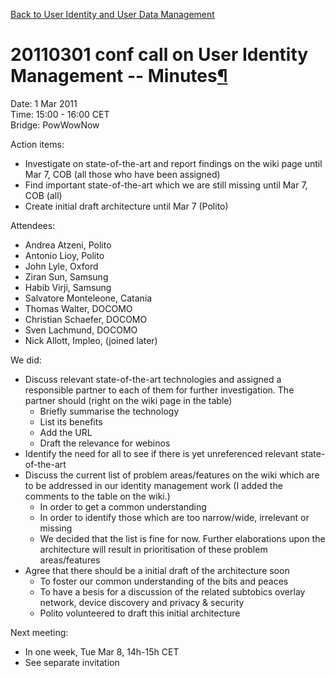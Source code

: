 [Back to User Identity and User Data
Management](Back%20to%20User%20Identity%20and%20User%20Data%20Management.html)

20110301 conf call on User Identity Management -- Minutes[¶](#20110301-conf-call-on-User-Identity-Management-Minutes)
=====================================================================================================================

Date: 1 Mar 2011\
Time: 15:00 - 16:00 CET\
Bridge: PowWowNow

Action items:

-   Investigate on state-of-the-art and report findings on the wiki page
    until Mar 7, COB (all those who have been assigned)
-   Find important state-of-the-art which we are still missing until Mar
    7, COB (all)
-   Create initial draft architecture until Mar 7 (Polito)

Attendees:

-   Andrea Atzeni, Polito
-   Antonio Lioy, Polito
-   John Lyle, Oxford
-   Ziran Sun, Samsung
-   Habib Virji, Samsung
-   Salvatore Monteleone, Catania
-   Thomas Walter, DOCOMO
-   Christian Schaefer, DOCOMO
-   Sven Lachmund, DOCOMO
-   Nick Allott, Impleo, (joined later)

We did:

-   Discuss relevant state-of-the-art technologies and assigned a
    responsible partner to each of them for further investigation. The
    partner should (right on the wiki page in the table)
    -   Briefly summarise the technology
    -   List its benefits
    -   Add the URL
    -   Draft the relevance for webinos
-   Identify the need for all to see if there is yet unreferenced
    relevant state-of-the-art
-   Discuss the current list of problem areas/features on the wiki which
    are to be addressed in our identity management work (I added the
    comments to the table on the wiki.)
    -   In order to get a common understanding
    -   In order to identify those which are too narrow/wide, irrelevant
        or missing
    -   We decided that the list is fine for now. Further elaborations
        upon the architecture will result in prioritisation of these
        problem areas/features
-   Agree that there should be a initial draft of the architecture soon
    -   To foster our common understanding of the bits and peaces
    -   To have a besis for a discussion of the related subtobics
        overlay network, device discovery and privacy & security
    -   Polito volunteered to draft this initial architecture

Next meeting:

-   In one week, Tue Mar 8, 14h-15h CET
-   See separate invitation

